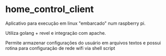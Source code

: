 home_control_client
===================

Aplicativo para execução em linux "embarcado" num raspberry pi. 

Utiliza golang + revel e integração com apache. 

Permite armazenar configurações do usuário em arquivos textos e possui rotina para configuração de rede wifi via shell script 
